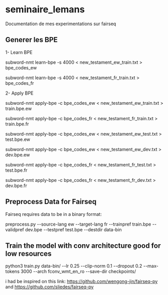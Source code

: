 # seminaire_lemans
Documentation de mes experimentations sur fairseq

## Generer les BPE
1-	Learn BPE

subword-nmt learn-bpe -s 4000 < new_testament_ew_train.txt > bpe_codes_ew

subword-nmt learn-bpe -s 4000 < new_testament_fr_train.txt > bpe_codes_fr

2-	Apply BPE

subword-nmt apply-bpe -c bpe_codes_ew < new_testament_ew_train.txt > train.bpe.ew

subword-nmt apply-bpe -c bpe_codes_fr < new_testament_fr_train.txt > train.bpe.fr

subword-nmt apply-bpe -c bpe_codes_ew < new_testament_ew_test.txt > test.bpe.ew

subword-nmt apply-bpe -c bpe_codes_ew < new_testament_ew_dev.txt > dev.bpe.ew

subword-nmt apply-bpe -c bpe_codes_fr < new_testament_fr_test.txt > test.bpe.fr

subword-nmt apply-bpe -c bpe_codes_fr < new_testament_fr_dev.txt > dev.bpe.fr

## Preprocess Data for Fairseq

Fairseq requires data to be in a binary format:

preprocess.py --source-lang ew --target-lang fr --trainpref train.bpe --validpref dev.bpe --testpref test.bpe --destdir data-bin

## Train the model with conv architecture good for low resources

python3 train.py data-bin/   --lr 0.25 --clip-norm 0.1 --dropout 0.2 --max-tokens 3000   --arch fconv_wmt_en_ro --save-dir checkpoints/ 

i had be inspired on this link: https://github.com/wengong-jin/fairseq-py and https://github.com/sliedes/fairseq-py
